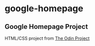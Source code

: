 # google-homepage
## Google Homepage Project
HTML/CSS project from [The Odin Project](http://www.theodinproject.com/)